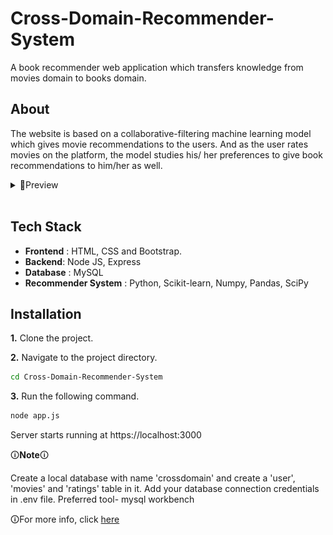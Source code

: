 # Cross-Domain-Recommender-System

A book recommender web application which transfers knowledge from movies domain to books domain. 

## About
The website is based on a collaborative-filtering machine learning model which gives movie recommendations to the users. And as the user rates movies on the platform, the model studies his/ her preferences to give book recommendations to him/her as well.


<details>
  <summary>📸Preview</summary>  
  <img
  src="3.png"
  alt="Alt text"
  title="CDRS"
  style="display: inline-block; margin: 0 auto;">
  <img
  src="4.png"
  alt="Alt text"
  title="CDRS"
  style="display: inline-block; margin: 0 auto;">
  <img
  src="2.png"
  alt="Alt text"
  title="CDRS"
  style="display: inline-block; margin: 0 auto;">
</details>
<br>

## Tech Stack
- **Frontend** : HTML, CSS and Bootstrap.
- **Backend**: Node JS, Express
- **Database** : MySQL
- **Recommender System** : Python, Scikit-learn, Numpy, Pandas, SciPy


## Installation
**1.** Clone the project.

**2.** Navigate to the project directory.

```bash
cd Cross-Domain-Recommender-System
```
**3.** Run the following command.

```bash
node app.js
```

Server starts running at https://localhost:3000

🛈**Note**🛈

Create a local database with name 'crossdomain' and create a 'user', 'movies' and 'ratings' table in it.
Add your database connection credentials in .env file.
Preferred tool- mysql workbench

🛈For more info, click [here](https://docs.google.com/presentation/d/1eQv2JAGd28mAM2pmHieAQdjhJ_MjWBXv/edit?usp=sharing&ouid=107150219065222645744&rtpof=true&sd=true)

